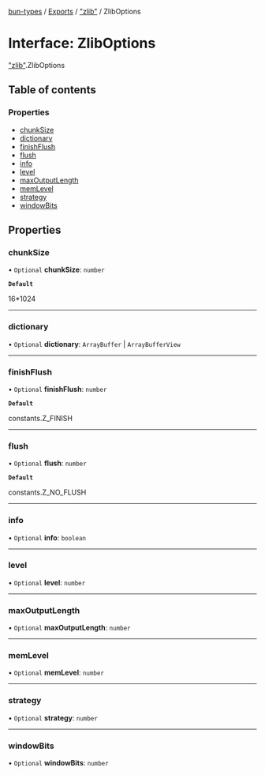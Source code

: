[bun-types](https://oven-sh.github.io/bun-types/README.md) / [Exports](https://oven-sh.github.io/bun-types/modules.md) / ["zlib"](https://oven-sh.github.io/bun-types/modules/zlib_.md) / ZlibOptions

# Interface: ZlibOptions

["zlib"](https://oven-sh.github.io/bun-types/modules/zlib_.md).ZlibOptions

## Table of contents

### Properties

- [chunkSize](https://oven-sh.github.io/bun-types/interfaces/zlib_.ZlibOptions.md#chunksize)
- [dictionary](https://oven-sh.github.io/bun-types/interfaces/zlib_.ZlibOptions.md#dictionary)
- [finishFlush](https://oven-sh.github.io/bun-types/interfaces/zlib_.ZlibOptions.md#finishflush)
- [flush](https://oven-sh.github.io/bun-types/interfaces/zlib_.ZlibOptions.md#flush)
- [info](https://oven-sh.github.io/bun-types/interfaces/zlib_.ZlibOptions.md#info)
- [level](https://oven-sh.github.io/bun-types/interfaces/zlib_.ZlibOptions.md#level)
- [maxOutputLength](https://oven-sh.github.io/bun-types/interfaces/zlib_.ZlibOptions.md#maxoutputlength)
- [memLevel](https://oven-sh.github.io/bun-types/interfaces/zlib_.ZlibOptions.md#memlevel)
- [strategy](https://oven-sh.github.io/bun-types/interfaces/zlib_.ZlibOptions.md#strategy)
- [windowBits](https://oven-sh.github.io/bun-types/interfaces/zlib_.ZlibOptions.md#windowbits)

## Properties

### chunkSize

• `Optional` **chunkSize**: `number`

**`Default`**

16*1024

___

### dictionary

• `Optional` **dictionary**: `ArrayBuffer` \| `ArrayBufferView`

___

### finishFlush

• `Optional` **finishFlush**: `number`

**`Default`**

constants.Z_FINISH

___

### flush

• `Optional` **flush**: `number`

**`Default`**

constants.Z_NO_FLUSH

___

### info

• `Optional` **info**: `boolean`

___

### level

• `Optional` **level**: `number`

___

### maxOutputLength

• `Optional` **maxOutputLength**: `number`

___

### memLevel

• `Optional` **memLevel**: `number`

___

### strategy

• `Optional` **strategy**: `number`

___

### windowBits

• `Optional` **windowBits**: `number`

